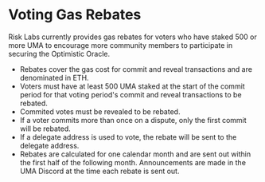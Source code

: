 # Voting Gas Rebates

Risk Labs currently provides gas rebates for voters who have staked 500 or more UMA to encourage more community members to participate in securing the Optimistic Oracle.&#x20;

* Rebates cover the gas cost for commit and reveal transactions and are denominated in ETH.
* Voters must have at least 500 UMA staked at the start of the commit period for that voting period's commit and reveal transactions to be rebated.
* Commited votes must be revealed to be rebated.
* If a voter commits more than once on a dispute, only the first commit will be rebated.
* If a delegate address is used to vote, the rebate will be sent to the delegate address.
* Rebates are calculated for one calendar month and are sent out within the first half of the following month. Announcements are made in the UMA Discord at the time each rebate is sent out.
